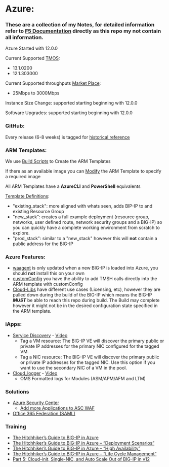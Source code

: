 # Azure:

### These are a collection of my Notes, for detailed information refer to [F5 Documentation](http://clouddocs.f5.com/cloud/public/v1/) directly as this repo my not contain all information.

Azure Started with 12.0.0

Current Supported [TMOS](https://github.com/F5Networks/f5-azure-arm-templates/blob/master/azure-bigip-version-matrix.md):
- 13.1.0200
- 12.1.303000

Current Supported throughputs [Market Place](https://azuremarketplace.microsoft.com/en-us/marketplace/apps?search=F5%20Networks&page=1):
- 25Mbps to 3000Mbps

Instance Size Change: supported starting beginning with 12.0.0

Software Upgrades: supported starting beginning with 12.0.0

### GitHub:

Every release (6-8 weeks) is tagged for [historical reference](https://github.com/F5Networks/f5-azure-arm-templates/blob/master/azure-bigip-version-matrix.md)

### ARM Templates:

We use [Build Scripts](https://github.com/F5Networks/f5-azure-arm-templates/tree/master/build) to Create the ARM Templates

If there as an available image you can [Modify](https://github.com/F5Networks/f5-azure-arm-templates/blob/master/azure-update-bigip-image.md) the ARM Template to specify
a required image

All ARM Templates have a **AzureCLI** and **PowerShell** equivalents

[Template Definitions](https://github.com/F5Networks/f5-azure-arm-templates/tree/master/supported):
- "existing_stack": more aligned with whats seen, adds BIP-IP to and existing Resource Group
- "new_stack": creates a full example deployment (resource group, networks, user defined route, network security groups and a BIG-IP) so you can quickly have a complete working environment from scratch to explore.
- "prod_stack": similar to a "new_stack" however this will **not** contain a public address for the BIG-IP


### Azure Features:

- [waagent](http://clouddocs.f5.com/cloud/public/v1/azure/Azure_waagent.html) is only updated when a new BIG-IP is loaded into Azure, you should **not** install this on your own
- [customConfig](http://clouddocs.f5.com/cloud/public/v1/azure/Azure_solutions101.html) you have the ability to add TMSH calls directly into the ARM template with customConfig
- [Cloud-Libs](https://github.com/F5Networks/f5-cloud-libs) have different use cases (Licensing, etc), however they are pulled down during the build of the BIG-IP which means the BIG-IP ***MUST*** be able to reach this repo during build. The Build may complete however it might not be in the desired configuration state specified in the ARM template.


### iApps:

- [Service Discovery](https://github.com/F5Networks/f5-cloud-iapps/tree/master/f5-service-discovery) - [Video](https://devcentral.f5.com/articles/onboarding-f5-in-cloud-part-2-service-discovery-27486)
  - Tag a VM resource: The BIG-IP VE will discover the primary public or private IP addresses for the primary NIC configured for the tagged VM.
  - Tag a NIC resource: The BIG-IP VE will discover the primary public or private IP addresses for the tagged NIC. Use this option if you want to use the secondary NIC of a VM in the pool.
- [Cloud_logger](https://github.com/F5Networks/f5-cloud-iapps/tree/master/f5-cloud-logger) - [Video](https://www.youtube.com/watch?v=X3B_TOG5ZpA&feature=youtu.be)
  - OMS Formatted logs for Modules (ASM/APM/AFM and LTM)

### Solutions

- [Azure Security Center](https://devcentral.f5.com/articles/deploying-f5s-web-application-firewall-in-microsoft-azure-security-center-26785)
  - [Add more Applications to ASC WAF](https://github.com/F5Networks/f5-azure-arm-templates/tree/master/experimental/reference/scripts)
- [Office 365 Federation (SAML)](https://azuremarketplace.microsoft.com/en-us/marketplace/apps/f5-networks.f5-o365-federation-payg?tab=Overview)

### Training

- [The Hitchhiker’s Guide to BIG-IP in Azure](https://devcentral.f5.com/articles/the-hitchhikers-guide-to-big-ip-in-azure-26852)
- [The Hitchhiker’s Guide to BIG-IP in Azure – “Deployment Scenarios”](https://devcentral.f5.com/articles/the-hitchhikers-guide-to-big-ip-in-azure-deployment-scenarios-26853)
- [The Hitchhiker’s Guide to BIG-IP in Azure – “High Availability”](https://devcentral.f5.com/articles/the-hitchhikers-guide-to-big-ip-in-azure-high-availability-26962)
- [The Hitchhiker’s Guide to BIG-IP in Azure – “Life Cycle Management”](https://devcentral.f5.com/articles/the-hitchhikers-guide-to-big-ip-in-azure-life-cycle-management-26988)
- [Part 5: Cloud-init, Single-NIC, and Auto Scale Out of BIG-IP in v12](https://devcentral.f5.com/articles/f5-in-aws-part-5-cloud-init-single-nic-and-scale-out-of-big-ip-in-v12-21476)
